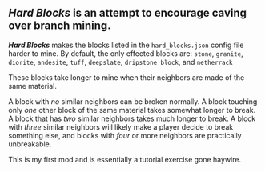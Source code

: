## _**Hard Blocks**_ is an attempt to encourage caving over branch mining.

_**Hard Blocks**_ makes the blocks listed in the `hard_blocks.json` config file harder to mine.
By default, the only effected blocks are: 
`stone`, `granite`, `diorite`, `andesite`, `tuff`, `deepslate`, `dripstone_block`, and `netherrack`


These blocks take longer to mine when their neighbors are made of the same material.

A block with _no_ similar neighbors can be broken normally.
A block touching only _one_ other block of the same material takes somewhat longer to break.
A block that has _two_ similar neighbors takes much longer to break.
A block with _three_ similar neighbors will likely make a player decide to break something  else, 
and blocks with _four_ or more neighbors are practically unbreakable.

This is my first mod and is essentially a tutorial exercise gone haywire.
